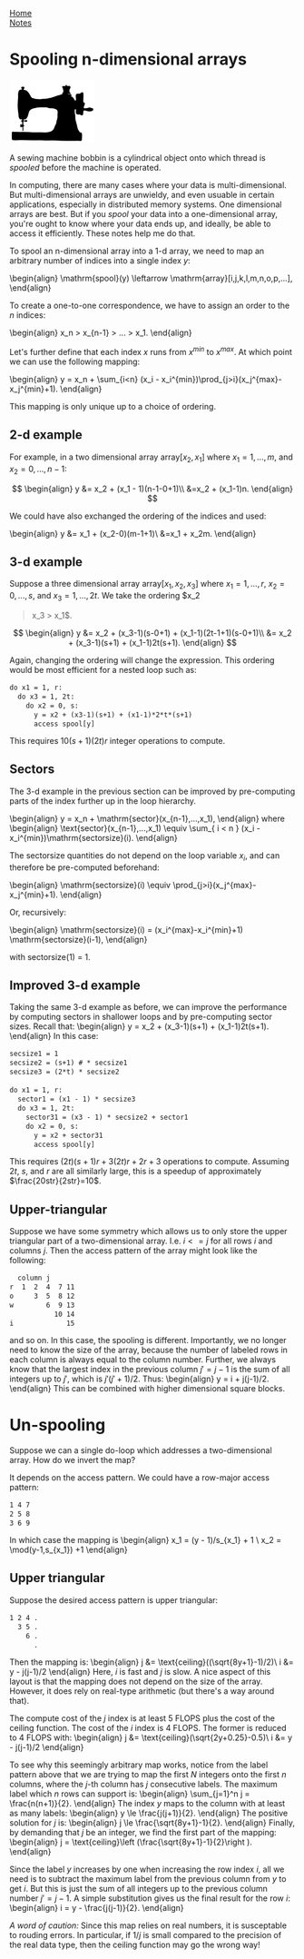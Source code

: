 [Home](../index.html)\
[Notes](../blog.html)

# Spooling n-dimensional arrays

<img src='spool.jpg' width="150" id="profile_pic"    />

A sewing machine bobbin is a cylindrical object onto which thread is _spooled_
before the machine is operated. 

In computing, there are many cases where your data is multi-dimensional. But
multi-dimensional arrays are unwieldy, and even usuable in certain applications,
especially in distributed memory systems. One dimensional arrays are best. But
if you _spool_ your data into a one-dimensional array, you're ought to know
where your data ends up, and ideally, be able to access it efficiently. These
notes help me do that.

To spool an n-dimensional array into a 1-d array, we need to map an arbitrary
number of indices into a single index $y$:

\begin{align}
    \mathrm{spool}(y) \leftarrow \mathrm{array}[i,j,k,l,m,n,o,p,...],
\end{align}

To create a one-to-one correspondence, we have to assign an order to the $n$
indices:

\begin{align}
    x_n > x_{n-1} > ... > x_1.
\end{align}

Let's further define that each index $x$ runs from $x^{min}$ to $x^{max}$.  At
which point we can use the following mapping:

\begin{align}
    y = x_n + \sum_{i<n} (x_i - x_i^{min})\prod_{j>i}(x_j^{max}-x_j^{min}+1).
\end{align}

This mapping is only unique up to a choice of ordering.

## 2-d example

For example, in a two dimensional array $\mathrm{array}[x_2, x_1]$ where $x_1 =
1, ..., m$, and $x_2 = 0, ..., n-1$:

$$
\begin{align}
    y &= x_2 + (x_1 - 1)(n-1-0+1)\\
    &=x_2 + (x_1-1)n.
\end{align}
$$

We could have also exchanged the ordering of the indices and used:

\begin{align}
    y &= x_1 + (x_2-0)(m-1+1)\\
    &=x_1 + x_2m.
\end{align}


## 3-d example

Suppose a three dimensional array $\mathrm{array}[x_1, x_2, x_3]$ where $x_1 =
1, ..., r$, $x_2 = 0, ..., s$, and $x_3 = 1, ..., 2t$. We take the ordering $x_2
> x_3 > x_1$.

$$
\begin{align}
    y &= x_2 + (x_3-1)(s-0+1) + (x_1-1)(2t-1+1)(s-0+1)\\
    &= x_2 + (x_3-1)(s+1) + (x_1-1)2t(s+1).
\end{align}
$$

Again, changing the ordering will change the expression. This ordering would be
most efficient for a nested loop such as:
```
do x1 = 1, r:
  do x3 = 1, 2t:
    do x2 = 0, s:
      y = x2 + (x3-1)(s+1) + (x1-1)*2*t*(s+1)
      access spool[y]
```
This requires $10(s+1)(2t)r$ integer operations to compute.

## Sectors

The 3-d example in the previous section can be improved by pre-computing parts
of the index further up in the loop hierarchy. 

\begin{align}
    y = x_n + \mathrm{sector}(x_{n-1},...,x_1),
\end{align}
where 
\begin{align}
\text{sector}(x_{n-1},...,x_1) \equiv \sum_{ i < n } (x_i - x_i^{min})\mathrm{sectorsize}(i).
\end{align}

The sectorsize quantities do not depend on the loop variable $x_i$, and can
therefore be pre-computed beforehand:

\begin{align}
   \mathrm{sectorsize}(i) \equiv \prod_{j>i}(x_j^{max}-x_j^{min}+1).
\end{align}

Or, recursively:

\begin{align}
    \mathrm{sectorsize}(i) = (x_i^{max}-x_i^{min}+1) \mathrm{sectorsize}(i-1),
\end{align}

with sectorsize$(1)$ = 1.

## Improved 3-d example

Taking the same 3-d example as before, we can improve the performance by
computing sectors in shallower loops and by pre-computing sector sizes.
Recall that:
\begin{align}
    y = x_2 + (x_3-1)(s+1) + (x_1-1)2t(s+1).
\end{align}
In this case:

```
secsize1 = 1
secsize2 = (s+1) # * secsize1
secsize3 = (2*t) * secsize2

do x1 = 1, r:
  sector1 = (x1 - 1) * secsize3
  do x3 = 1, 2t:
    sector31 = (x3 - 1) * secsize2 + sector1
    do x2 = 0, s:
      y = x2 + sector31
      access spool[y]
```

This requires $(2t)(s+1)r + 3(2t)r + 2r + 3$ operations to compute. Assuming
$2t$, $s$, and $r$ are all similarly large, this is a speedup of approximately
$\frac{20str}{2str}=10$.

## Upper-triangular

Suppose we have some symmetry which allows us to only store the upper triangular
part of a two-dimensional array. I.e. $i<=j$ for all rows $i$ and columns $j$.
Then the access pattern of the array might look like the following:
```
  column j
r  1  2  4  7 11
o     3  5  8 12
w        6  9 13
           10 14
i             15
```
and so on. In this case, the spooling is different. Importantly, we no longer
need to know the size of the array, because the number of labeled rows in each
column is always equal to the column number. Further, we always know that the
largest index in the previous column $j'=j-1$ is the sum of all integers up to
$j'$, which is $j'(j'+1)/2$. Thus:
\begin{align}
y = i + j(j-1)/2.
\end{align}
This can be combined with higher dimensional square blocks.


# Un-spooling

Suppose we can a single do-loop which addresses a two-dimensional array. How do
we invert the map?

It depends on the access pattern. We could have a row-major access pattern:
```
1 4 7 
2 5 8
3 6 9
```
In which case the mapping is
\begin{align}
x_1 = (y - 1)/s_{x_1} + 1 \\
x_2 = \mod(y-1,s_{x_1}) +1
\end{align}

## Upper triangular

Suppose the desired access pattern is upper triangular:
```
1 2 4 .
  3 5 .
    6 .
      .
```
Then the mapping is:
\begin{align}
j &= \text{ceiling}((\sqrt{8y+1}-1)/2)\\
i &= y - j(j-1)/2
\end{align}
Here, $i$ is fast and $j$ is slow. A nice aspect of this layout is that the
mapping does not depend on the size of the array. However, it does rely on
real-type arithmetic (but there's a way around that).

The compute cost of the $j$ index is at least 5 FLOPS plus the cost of the
ceiling function. The cost of the $i$ index is 4 FLOPS. The former is reduced to
4 FLOPS with:
\begin{align}
j &= \text{ceiling}(\sqrt{2y+0.25}-0.5)\\
i &= y - j(j-1)/2
\end{align}


To see why this seemingly arbitrary map works, notice from the label pattern above
that we are trying to map the first $N$ integers onto the first $n$ columns, where
the $j$-th column has $j$ consecutive labels. The maximum label which $n$ rows
can support is:
\begin{align}
\sum_{j=1}^n j = \frac{n(n+1)}{2}.
\end{align}
The index $y$ maps to the column with at least as many labels:
\begin{align}
y \le \frac{j(j+1)}{2}.
\end{align}
The positive solution for $j$ is:
\begin{align}
j \le \frac{\sqrt{8y+1}-1}{2}.
\end{align}
Finally, by demanding that $j$ be an integer, we find the first part of the mapping:
\begin{align}
j = \text{ceiling}\left (\frac{\sqrt{8y+1}-1}{2}\right ).
\end{align}

Since the label $y$ increases by one when increasing the row index $i$, all we
need is to subtract the maximum label from the previous column from $y$ to get
$i$.  But this is just the sum of all integers up to the previous column number
$j' = j-1$. A simple substitution gives us the final result for the row $i$:
\begin{align}
i = y - \frac{j(j-1)}{2}.
\end{align}

_A word of caution:_ Since this map relies on real numbers, it is
susceptable to rouding errors. In particular, if $1/j$ is small compared to the
precision of the real data type, then the ceiling function may go the wrong way!
